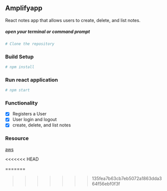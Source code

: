 ## Amplifyapp

React notes app that allows users to create, delete, and list notes.



##### open your terminal or command prompt
```bash
# Clone the repository
```

### Build Setup
```bash
# npm install 
```

### Run react application
```bash
# npm start 
```

### Functionality
- [x] Registers a User
- [x] User login and logout
- [x] create, delete, and list notes  

### Resource

[aws](https://aws.amazon.com/getting-started/learning-path-front-end-developer/?e=gs2020&p=gsrc)

<<<<<<< HEAD

=======
>>>>>>> 135fea7b63cb7eb5072a1863dda364f56ebf0f3f
